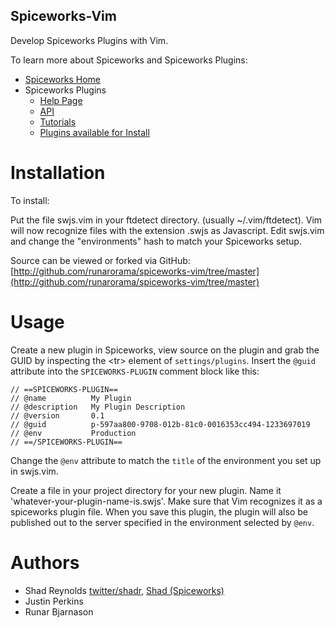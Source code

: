 Spiceworks-Vim
--------------------

Develop Spiceworks Plugins with Vim.

To learn more about Spiceworks and Spiceworks Plugins:

* [Spiceworks Home](http://spiceworks.com)
* Spiceworks Plugins
  * [Help Page](http://community.spiceworks.com/help/Plugins)
  * [API](http://community.spiceworks.com/help/Spiceworks_Plugin_API)
  * [Tutorials](http://community.spiceworks.com/help/Plugin_Tutorials)
  * [Plugins available for Install](http://community.spiceworks.com/plugin)

Installation
============

To install:

Put the file swjs.vim in your ftdetect directory. (usually ~/.vim/ftdetect). Vim will now recognize files with the extension .swjs as Javascript.
Edit swjs.vim and change the "environments" hash to match your Spiceworks setup.

Source can be viewed or forked via GitHub: [http://github.com/runarorama/spiceworks-vim/tree/master](http://github.com/runarorama/spiceworks-vim/tree/master)


Usage
==========================

Create a new plugin in Spiceworks, view source on the plugin and grab the GUID by inspecting the &lt;tr&gt; element of `settings/plugins`.  Insert the `@guid` attribute into the `SPICEWORKS-PLUGIN` comment block like this:


    // ==SPICEWORKS-PLUGIN==
    // @name          My Plugin
    // @description   My Plugin Description
    // @version       0.1
    // @guid          p-597aa800-9708-012b-81c0-0016353cc494-1233697019
    // @env           Production
    // ==/SPICEWORKS-PLUGIN==

Change the `@env` attribute to match the `title` of the environment you set up in swjs.vim.

Create a file in your project directory for your new plugin.  Name it 'whatever-your-plugin-name-is.swjs'.  Make sure that Vim recognizes it as a spiceworks plugin file.  When you save this plugin, the plugin will also be published out to the server specified in the environment selected by `@env`.


Authors
=======
* Shad Reynolds [twitter/shadr](http://twitter.com/shadr), [Shad (Spiceworks)](http://community.spiceworks.com/profile/show/Shad%20(Spiceworks))
* Justin Perkins
* Runar Bjarnason
